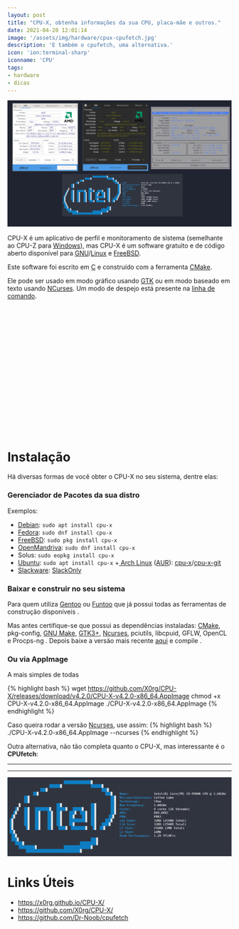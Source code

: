 ```yaml
---
layout: post
title: "CPU-X, obtenha informações da sua CPU, placa-mãe e outros."
date: 2021-04-20 12:01:14
image: '/assets/img/hardware/cpux-cpufetch.jpg'
description: 'E também o cpufetch, uma alternativa.'
icon: 'ion:terminal-sharp'
iconname: 'CPU'
tags:
- hardware
- dicas
---
```


![CPU-X, obtenha informações da sua CPU, placa-mãe e outros.](/assets/img/hardware/cpux-cpufetch.jpg)

CPU-X é um aplicativo de perfil e monitoramento de sistema (semelhante ao CPU-Z para [Windows](https://terminalroot.com.br/tags#windows)), mas CPU-X é um software gratuito e de código aberto disponível para [GNU](https://terminalroot.com.br/tags#gnu)/[Linux](https://terminalroot.com.br/linux) e [FreeBSD](https://terminalroot.com.br/tags#freebsd).

Este software foi escrito em [C](https://terminalroot.com.br/tags#linguagemc) e construído com a ferramenta [CMake](https://terminalroot.com.br/2019/12/como-compilar-seus-programas-com-cmake.html).

Ele pode ser usado em modo gráfico usando [GTK](https://terminalroot.com.br/tags#gtkmm) ou em modo baseado em texto usando [NCurses](https://terminalroot.com.br/ncurses). Um modo de despejo está presente na [linha de comando](https://terminalroot.com.br/tags#comandos).

<!-- QUADRADO -->
<script async src="//pagead2.googlesyndication.com/pagead/js/adsbygoogle.js"></script>
<ins class="adsbygoogle"
style="display:inline-block;width:336px;height:280px"
data-ad-client="ca-pub-2838251107855362"
data-ad-slot="5351066970"></ins>
<script>
(adsbygoogle = window.adsbygoogle || []).push({});
</script>


# Instalação
Há diversas formas de você obter o CPU-X no seu sistema, dentre elas:

### Gerenciador de Pacotes da sua distro
Exemplos:
+ [Debian](https://terminalroot.com.br/tags#debian): `sudo apt install cpu-x`
+ [Fedora](https://terminalroot.com.br/2019/09/ambiente-de-desenvolvimento-fedora-30.html): `sudo dnf install cpu-x`
+ [FreeBSD](https://terminalroot.com.br/tags#freeBsd): `sudo pkg install cpu-x`
+ [OpenMandriva](https://terminalroot.com.br/2020/06/conheca-a-distro-openmandriva.html): `sudo dnf install cpu-x`
+ Solus: `sudo eopkg install cpu-x`
+ [Ubuntu](https://cse.google.com.br/cse/publicurl?cx=004473188612396442360:qs2ekmnkweq&q=ubuntu): `sudo apt install cpu-x`
+[ Arch Linux](https://terminalroot.com.br/tags#archlinux) ([AUR](https://terminalroot.com.br/2020/12/como-instalar-pacotes-do-aur-via-yay-no-arch-linux.html)): [cpu-x](https://aur.archlinux.org/packages/cpu-x/)/[cpu-x-git](https://software.opensuse.org//download.html?project=home%3AXorg&package=cpu-x-git)
+ [Slackware](https://terminalroot.com.br/tags#slackware): [SlackOnly](https://slackonly.com/)


### Baixar e construir no seu sistema
Para quem utiliza [Gentoo](https://terminalroot.com.br/tags#gentoo) ou [Funtoo](https://terminalroot.com.br/tags#funtoo) que já possui todas as ferramentas de construção disponíveis .

Mas antes certifique-se que possui as dependências instaladas: [CMake](https://terminalroot.com.br/2019/12/como-compilar-seus-programas-com-cmake.html), pkg-config, [GNU Make](ihttps://terminalroot.com.br/2019/12/como-criar-um-makefile.html), [GTK3+](https://terminalroot.com.br/tags#gtkmm), [Ncurses](https://terminalroot.com.br/ncurses), pciutils, libcpuid, GFLW, OpenCL e Procps-ng . Depois baixe a versão mais recente [aqui](https://github.com/X0rg/CPU-X/releases/latest) e compile .

### Ou via AppImage
A mais simples de todas

{% highlight bash %}
wget https://github.com/X0rg/CPU-X/releases/download/v4.2.0/CPU-X-v4.2.0-x86_64.AppImage
chmod +x CPU-X-v4.2.0-x86_64.AppImage
./CPU-X-v4.2.0-x86_64.AppImage
{% endhighlight %}

Caso queira rodar a versão [Ncurses](), use assim:
{% highlight bash %}
./CPU-X-v4.2.0-x86_64.AppImage --ncurses
{% endhighlight %}

Outra alternativa, não tão completa quanto o CPU-X, mas interessante é o **CPUfetch**:

---

<!-- RETANGULO LARGO 2 -->
<script async src="//pagead2.googlesyndication.com/pagead/js/adsbygoogle.js"></script>
<ins class="adsbygoogle"
style="display:block; text-align:center;"
data-ad-layout="in-article"
data-ad-format="fluid"
data-ad-client="ca-pub-2838251107855362"
data-ad-slot="8549252987"></ins>
<script>
(adsbygoogle = window.adsbygoogle || []).push({});
</script>

---


[![CPUfetch](/assets/img/hardware/cpufetch.jpg)](https://github.com/Dr-Noob/cpufetch)

# Links Úteis
+ <https://x0rg.github.io/CPU-X/>
+ <https://github.com/X0rg/CPU-X/>
+ <https://github.com/Dr-Noob/cpufetch>



